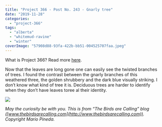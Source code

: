 ```yaml
---
title: "Project 366 - Post No. 243 - Gnarly tree"
date: "2019-11-28"
categories: 
  - "project-366"
tags: 
  - "alberta"
  - "whitemud-ravine"
  - "winter"
coverImage: "57908d88-93fa-422b-bb51-004525707faa.jpeg"
---
```


What is Project 366? Read more [here](https://thebirdsarecalling.com/2019/03/29/project-366/).

Now that the leaves are long gone one can easily see the twisted branches of trees. I found the contrast between the gnarly branches of this weathered three, the golden shrubbery and the dark blue visually striking. I don’t know what kind of tree it is. Deciduous trees are harder to identify when they don’t have leaves toree al their identity.

![](https://thebirdsarecallingandimustgo.files.wordpress.com/2019/11/57908d88-93fa-422b-bb51-004525707faa.jpeg?w=768)

_May the curiosity be with you. This is from “The Birds are Calling” blog ([www.thebirdsarecalling.com](http://www.thebirdsarecalling.com)). Copyright Mario Pineda._
